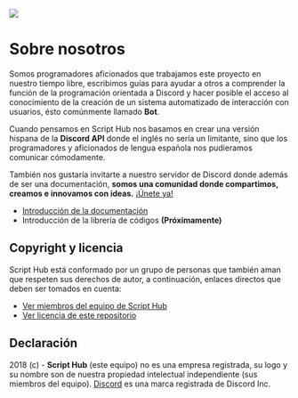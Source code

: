 ![](https://scripthubteam.github.io/docs/assets/logo-bn.png)

# Sobre nosotros

Somos programadores aficionados que trabajamos este proyecto en nuestro tiempo libre, escribimos guías para ayudar a otros a comprender la función de la programación orientada a Discord y hacer posible el acceso al conocimiento de la creación de un sistema automatizado de interacción con usuarios, ésto comúnmente llamado **Bot**.

Cuando pensamos en Script Hub nos basamos en crear una versión hispana de la **Discord API** donde el inglés no sería un limitante, sino que los programadores y aficionados de lengua española nos pudieramos comunicar cómodamente.

También nos gustaría invitarte a nuestro servidor de Discord donde además de ser una documentación, **somos una comunidad donde compartimos, creamos e innovamos con ideas.** [¡Únete ya!](https://discord.gg/VK2V7Yk)

* [Introducción de la documentación](https://scripthubteam.github.io/docs)
* Introducción de la librería de códigos **(Próximamente)**

## Copyright y licencia

Script Hub está conformado por un grupo de personas que también aman que respeten sus derechos de autor, a continuación, enlaces directos que deben ser tomados en cuenta:

* [Ver miembros del equipo de Script Hub](https://github.com/orgs/scripthubteam/people)
* [Ver licencia de este repositorio](https://github.com/scripthubteam/scripthubteam.github.io/blob/master/LICENSE)

## Declaración

2018 \(c\) - **Script Hub** \(este equipo\) no es una empresa registrada, su logo y su nombre son de nuestra propiedad intelectual independiente \(sus miembros del equipo\). [Discord](https://es.wikipedia.org/wiki/Discord) es una marca registrada de Discord Inc.

